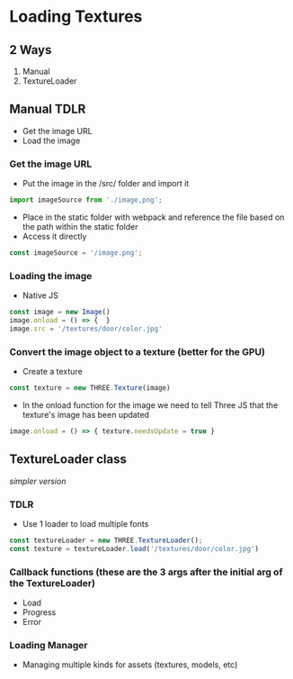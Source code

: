 # Loading Textures

## 2 Ways
1. Manual
2. TextureLoader

## Manual TDLR
- Get the image URL
- Load the image

### Get the image URL
- Put the image in the /src/ folder and import it
```javascript
import imageSource from './image,png';
```
- Place in the static folder with webpack and reference the file based on the path within the static folder
- Access it directly
```javascript
const imageSource = '/image.png';
```

### Loading the image
- Native JS
```javascript
const image = new Image()
image.onload = () => {  }
image.src = '/textures/door/color.jpg'
```

### Convert the image object to a texture (better for the GPU)
- Create a texture
```javascript
const texture = new THREE.Texture(image)
```
- In the onload function for the image we need to tell Three JS that the texture's image has been updated
```javascript
image.onload = () => { texture.needsUpdate = true }
```

## TextureLoader class
*simpler version*

### TDLR
- Use 1 loader to load multiple fonts
```javascript
const textureLoader = new THREE.TextureLoader();
const texture = textureLoader.load('/textures/door/color.jpg')
```

### Callback functions (these are the 3 args after the initial arg of the TextureLoader)
- Load
- Progress
- Error

### Loading Manager
- Managing multiple kinds for assets (textures, models, etc)